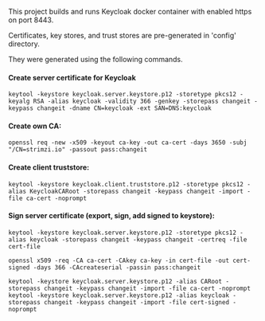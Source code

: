 
This project builds and runs Keycloak docker container with enabled https on port 8443.

Certificates, key stores, and trust stores are pre-generated in 'config' directory.

They were generated using the following commands.

#### Create server certificate for Keycloak

    keytool -keystore keycloak.server.keystore.p12 -storetype pkcs12 -keyalg RSA -alias keycloak -validity 366 -genkey -storepass changeit -keypass changeit -dname CN=keycloak -ext SAN=DNS:keycloak


#### Create own CA:

    openssl req -new -x509 -keyout ca-key -out ca-cert -days 3650 -subj "/CN=strimzi.io" -passout pass:changeit


#### Create client truststore:

    keytool -keystore keycloak.client.truststore.p12 -storetype pkcs12 -alias KeycloakCARoot -storepass changeit -keypass changeit -import -file ca-cert -noprompt


#### Sign server certificate (export, sign, add signed to keystore):

    keytool -keystore keycloak.server.keystore.p12 -storetype pkcs12 -alias keycloak -storepass changeit -keypass changeit -certreq -file cert-file

    openssl x509 -req -CA ca-cert -CAkey ca-key -in cert-file -out cert-signed -days 366 -CAcreateserial -passin pass:changeit

    keytool -keystore keycloak.server.keystore.p12 -alias CARoot -storepass changeit -keypass changeit -import -file ca-cert -noprompt
    keytool -keystore keycloak.server.keystore.p12 -alias keycloak -storepass changeit -keypass changeit -import -file cert-signed -noprompt
